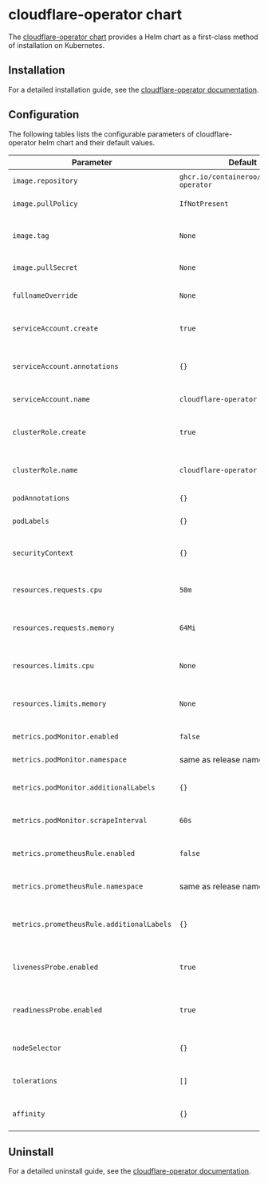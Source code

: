 # cloudflare-operator chart

The [cloudflare-operator chart](https://github.com/containeroo/helm-charts/tree/master/charts/cloudflare-operator) provides a Helm chart as a first-class method of installation on Kubernetes.

## Installation

For a detailed installation guide, see the [cloudflare-operator documentation](https://docs.cf.containeroo.ch/installation/#installing-with-helm).

## Configuration

The following tables lists the configurable parameters of cloudflare-operator helm chart and their default values.

| Parameter                                 | Default                                   | Description                                           |
| ----------------------------------------- | ----------------------------------------- | ----------------------------------------------------- |
| `image.repository`                        | `ghcr.io/containeroo/cloudflare-operator` | Image repository                                      |
| `image.pullPolicy`                        | `IfNotPresent`                            | Image pull policy                                     |
| `image.tag`                               | `None`                                    | Overrides the image tag of chart `appVersion`         |
| `image.pullSecret`                        | `None`                                    | Image pull secret                                     |
| `fullnameOverride`                        | `None`                                    | Override the full name of resources                   |
| `serviceAccount.create`                   | `true`                                    | If `true`, create a new service account               |
| `serviceAccount.annotations`              | `{}`                                      | Additional Service Account annotations                |
| `serviceAccount.name`                     | `cloudflare-operator`                     | Service account to be used                            |
| `clusterRole.create`                      | `true`                                    | If `true`, create cluster role & cluster role binding |
| `clusterRole.name`                        | `cloudflare-operator`                     | The name of a cluster role to bind to                 |
| `podAnnotations`                          | `{}`                                      | Additional pod annotations                            |
| `podLabels`                               | `{}`                                      | Additional pod labels                                 |
| `securityContext`                         | `{}`                                      | Adding `securityContext` options to the pod           |
| `resources.requests.cpu`                  | `50m`                                     | CPU resource requests for the deployment              |
| `resources.requests.memory`               | `64Mi`                                    | Memory resource requests for the deployment           |
| `resources.limits.cpu`                    | `None`                                    | CPU resource limits for the deployment                |
| `resources.limits.memory`                 | `None`                                    | Memory resource limits for the deployment             |
| `metrics.podMonitor.enabled`              | `false`                                   | Enable pod monitor                                    |
| `metrics.podMonitor.namespace`            | same as release namespace                 | Namespace for the pod monitor                         |
| `metrics.podMonitor.additionalLabels`     | `{}`                                      | Additional labels for the pod monitor                 |
| `metrics.podMonitor.scrapeInterval`       | `60s`                                     | Scrape interval for the pod monitor                   |
| `metrics.prometheusRule.enabled`          | `false`                                   | Enable prometheus rule                                |
| `metrics.prometheusRule.namespace`        | same as release namespace                 | Namespace for the prometheus rule                     |
| `metrics.prometheusRule.additionalLabels` | `{}`                                      | Additional labels for the prometheus rule             |
| `livenessProbe.enabled`                   | `true`                                    | If `true`, enables livenessProbe for the deployment   |
| `readinessProbe.enabled`                  | `true`                                    | If `true`, enables readinessProbe for the deployment  |
| `nodeSelector`                            | `{}`                                      | Node Selector properties for the deployment           |
| `tolerations`                             | `[]`                                      | Tolerations properties for the deployment             |
| `affinity`                                | `{}`                                      | Affinity properties for the deployment                |

## Uninstall

For a detailed uninstall guide, see the [cloudflare-operator documentation](https://docs.cf.containeroo.ch/installation/#uninstalling-with-helm).
